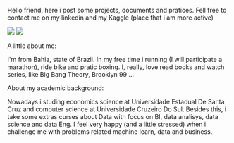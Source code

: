 Hello friend, here i post some projects, documents and pratices. Fell free to contact me on my linkedin and my Kaggle (place that i am more active)


[<img src="https://img.shields.io/badge/LinkedIn-0077B5?style=for-the-badge&logo=linkedin&logoColor=white" />](https://www.linkedin.com/in/joaomouras/)
[<img src="![image](https://user-images.githubusercontent.com/79487602/144090320-215592ad-e3c8-4e51-aa27-785eb74fb98f.png)" />](https://www.kaggle.com/joaomouras)


A little about me:

I'm from Bahia, state of Brazil. In my free time i running (I will participate a marathon), ride bike and pratic boxing.
I, really, love read books and watch series, like Big Bang Theory, Brooklyn 99 ...

About my academic background:

Nowadays i studing economics science at Universidade Estadual De Santa Cruz and computer science at Universidade Cruzeiro Do Sul. Besides this, i take some extras curses about Data with focus on BI, data analisys, data science and data Eng.
I feel very happy (and a little stressed) when i challenge me with problems related machine learn, data and business.
